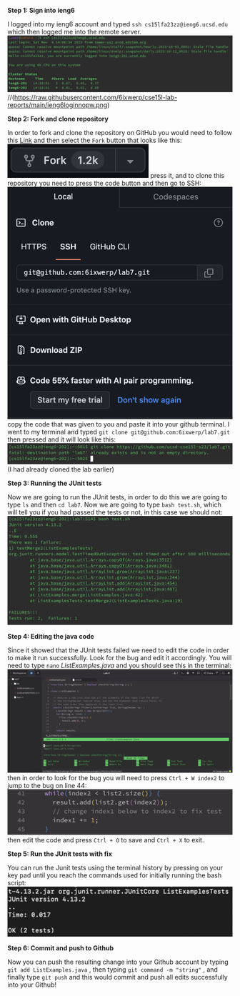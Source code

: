 **Step 1: Sign into ieng6**

I logged into my ieng6 account and typed `ssh cs15lfa23zz@ieng6.ucsd.edu` <enter> which then logged me into the remote server.
![Image](ieng6loginnopw.png)//(https://raw.githubusercontent.com/6ixwerp/cse15l-lab-reports/main/ieng6loginnopw.png)

**Step 2: Fork and clone repository**

In order to fork and clone the repository on GitHub you would need to follow this [Link](https://github.com/ucsd-cse15l-w23/lab7) and then select the `Fork` button that looks like this: ![Image](gitForkButton.png)
press it, and to clone this repository you need to press the code button and then go to SSH: ![Image](gitSSH.png)
copy the code that was given to you and paste it into your github terminal. I went to my terminal and typed `git clone git@github.com:6ixwerp/lab7.git` then pressed <enter> and it will look like this: ![Image](https://raw.githubusercontent.com/6ixwerp/cse15l-lab-reports/main/gitCloneResult.png) (I had already cloned the lab earlier)

**Step 3: Running the JUnit tests**

Now we are going to run the JUnit tests, in order to do this we are going to type `ls` and then `cd lab7`. Now we are going to type `bash test.sh`, which will tell you if you had passed the tests or not, in this case we should not: ![Image](gitInitialResult.png)

**Step 4: Editing the java code**

Since it showed that the JUnit tests failed we need to edit the code in order to make it run successfully. Look for the bug and edit it accordingly. You will need to type `nano` *ListExamples.java* and you should see this in the terminal: ![Image](gitNano.png)
then in order to look for the bug you will need to press `Ctrl + W index2` to jump to the bug on line 44: ![Image](gitCodeChange.png)
then edit the code and press `Ctrl + O` to save and `Ctrl + X` <enter> to exit. 

**Step 5: Run the JUnit tests with fix**

You can run the Junit tests using the terminal history by pressing <up> on your key pad until you reach the commands used for initially running the bash script: ![Image](https://raw.githubusercontent.com/6ixwerp/cse15l-lab-reports/main/gitResult.png)

**Step 6: Commit and push to Github**

Now you can push the resulting change into your Github account by typing `git add ListExamples.java` <enter>, then typing `git command -m "string"` <enter>, and finally type `git push` <enter> and this would commit and push all edits successfully into your Github!

